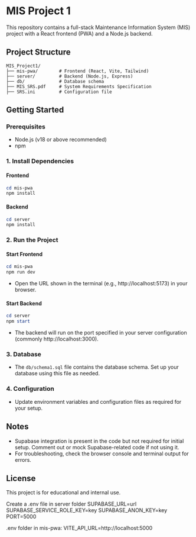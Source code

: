 # MIS Project 1

This repository contains a full-stack Maintenance Information System (MIS) project with a React frontend (PWA) and a Node.js backend.

## Project Structure

```
MIS_Project1/
├── mis-pwa/        # Frontend (React, Vite, Tailwind)
├── server/         # Backend (Node.js, Express)
├── db/             # Database schema
├── MIS_SRS.pdf     # System Requirements Specification
├── SRS.ini         # Configuration file
```

## Getting Started

### Prerequisites
- Node.js (v18 or above recommended)
- npm

### 1. Install Dependencies

#### Frontend
```powershell
cd mis-pwa
npm install
```

#### Backend
```powershell
cd server
npm install
```

### 2. Run the Project

#### Start Frontend
```powershell
cd mis-pwa
npm run dev
```
- Open the URL shown in the terminal (e.g., http://localhost:5173) in your browser.

#### Start Backend
```powershell
cd server
npm start
```
- The backend will run on the port specified in your server configuration (commonly http://localhost:3000).

### 3. Database
- The `db/schema1.sql` file contains the database schema. Set up your database using this file as needed.

### 4. Configuration
- Update environment variables and configuration files as required for your setup.

## Notes
- Supabase integration is present in the code but not required for initial setup. Comment out or mock Supabase-related code if not using it.
- For troubleshooting, check the browser console and terminal output for errors.

## License
This project is for educational and internal use.


Create a .env file in server folder 
SUPABASE_URL=url
SUPABASE_SERVICE_ROLE_KEY=key
SUPABASE_ANON_KEY=key
PORT=5000

.env folder in mis-pwa:
VITE_API_URL=http://localhost:5000
